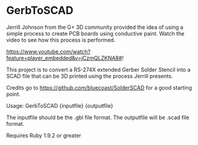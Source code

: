 GerbToSCAD
==========

Jerrill Johnson from the G+ 3D community provided the idea of using a simple process to create PCB boards using conductive paint.  Watch the video to see how this process is performed.

https://www.youtube.com/watch?feature=player_embedded&v=jCzmQLZKNA8#!

This project is to convert a RS-274X extended Gerber Solder Stencil into a SCAD file that can be 3D printed using the process Jerrill presents.

Credits go to https://github.com/bluecoast/SolderSCAD for a good starting point.

Usage: GerbToSCAD {inputfile} {outputfile}

The inputfile should be the .gbl file format.
The outputfile will be .scad file format.

Requires Ruby 1.9.2 or greater
